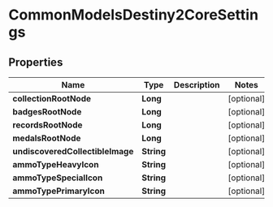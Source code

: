 
# CommonModelsDestiny2CoreSettings

## Properties
Name | Type | Description | Notes
------------ | ------------- | ------------- | -------------
**collectionRootNode** | **Long** |  |  [optional]
**badgesRootNode** | **Long** |  |  [optional]
**recordsRootNode** | **Long** |  |  [optional]
**medalsRootNode** | **Long** |  |  [optional]
**undiscoveredCollectibleImage** | **String** |  |  [optional]
**ammoTypeHeavyIcon** | **String** |  |  [optional]
**ammoTypeSpecialIcon** | **String** |  |  [optional]
**ammoTypePrimaryIcon** | **String** |  |  [optional]



